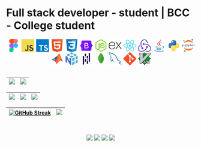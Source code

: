 # **Full stack developer - student | BCC - College student**

<div align="center">
  <img align="center" alt="figma" width="35" src="https://github.com/devicons/devicon/blob/master/icons/figma/figma-original.svg">
  <img align="center" alt="Js" width="35" src="https://github.com/devicons/devicon/blob/master/icons/javascript/javascript-original.svg">
  <img align="center" alt="Ts" width="35" src="https://github.com/devicons/devicon/blob/master/icons/typescript/typescript-original.svg">
  <img align="center" alt="HTML5" width="35" src="https://github.com/devicons/devicon/blob/master/icons/html5/html5-original.svg">
  <img align="center" alt="CSS3" width="35" src="https://github.com/devicons/devicon/blob/master/icons/css3/css3-original.svg">
  <img align="center" alt="Bootstrap" width="35" src="https://github.com/devicons/devicon/blob/master/icons/bootstrap/bootstrap-original.svg">
  <img align="center" alt="NodeJs" width="35" src="https://github.com/devicons/devicon/blob/master/icons/nodejs/nodejs-original.svg">
  <img align="center" alt="Express" width="35" src="https://github.com/devicons/devicon/blob/master/icons/express/express-original.svg">
  <img align="center" alt="React" width="35" src="https://github.com/devicons/devicon/blob/master/icons/react/react-original.svg">
  <img align="center" alt="Redux" width="35" src="https://github.com/devicons/devicon/blob/master/icons/redux/redux-original.svg">
  <img align="center" alt="Java" width="35" src="https://github.com/devicons/devicon/blob/master/icons/java/java-original.svg">
  <img align="center" alt="Python" width="35" src="https://github.com/devicons/devicon/blob/master/icons/python/python-original.svg">
  <img align="center" alt="Jupyter" width="35" src="https://github.com/devicons/devicon/blob/master/icons/jupyter/jupyter-original-wordmark.svg">
  <img align="center" alt="Matlab" width="35" src="https://github.com/devicons/devicon/blob/master/icons/matlab/matlab-original.svg">
  <img align="center" alt="NumPy" width="35" src="https://github.com/devicons/devicon/blob/master/icons/numpy/numpy-original.svg">
  <img align="center" alt="Pandas" width="35" src="https://github.com/devicons/devicon/blob/master/icons/pandas/pandas-original.svg">
  <img align="center" alt="noSQL(mongoDB)" width="35" src="https://github.com/devicons/devicon/blob/master/icons/mongodb/mongodb-original.svg">
  <img align="center" alt="SQL(MySQL)" width="35" src="https://github.com/devicons/devicon/blob/master/icons/mysql/mysql-original.svg">
  <img align="center" alt="Git" width="35" src="https://github.com/devicons/devicon/blob/master/icons/git/git-original.svg">
  <img align="center" alt="Vim" width="35" src="https://github.com/devicons/devicon/blob/master/icons/vim/vim-original.svg">
  </br></br>
  
  | ![](http://github-profile-summary-cards.vercel.app/api/cards/stats?username=LoukasLoukanos&theme=2077) | ![](http://github-profile-summary-cards.vercel.app/api/cards/profile-details?username=LoukasLoukanos&theme=2077) |
  | :-: | :-: |
  
  | ![](http://github-profile-summary-cards.vercel.app/api/cards/repos-per-language?username=LoukasLoukanos&theme=tokyonight) | ![](http://github-profile-summary-cards.vercel.app/api/cards/most-commit-language?username=LoukasLoukanos&theme=tokyonight) |  <a href="https://github.com/LoukasLoukanos"><img height="180em" src="https://github-readme-stats.vercel.app/api/top-langs/?username=LoukasLoukanos&layout=compact&langs_count=20&theme=tokyonight&hide_border=true"/></a> |
  | :-: | :-: | :-: |
  
  | [![GitHub Streak](https://github-readme-streak-stats.herokuapp.com?user=LoukasLoukanos&theme=solarized-dark&hide_border=true)](https://git.io/streak-stats) | ![](http://github-profile-summary-cards.vercel.app/api/cards/productive-time?username=LoukasLoukanos&theme=solarized_dark&utcOffset=7) |
  | :-: | :-: |
  
  </br>
  
  <a href="https://www.instagram.com/lucaschagasribeir/?igshid=YmMyMTA2M2Y%3D" target="_blank"><img src="https://img.shields.io/badge/-Instagram-%23E4405F?style=for-the-badge&logo=instagram&logoColor=white" target="_blank"></a>
  <a href="https://discord.com/channels/834111810725871677/951527614835720252" target="_blank"><img src="https://img.shields.io/badge/Discord-7289DA?style=for-the-badge&logo=discord&logoColor=white" target="_blank"></a> 
  <a href="https://mail.google.com/mail/u/0/" target="_blank"><img src="https://img.shields.io/badge/-Gmail-%23333?style=for-the-badge&logo=gmail&logoColor=white" target="_blank"></a>
  <a href="https://www.linkedin.com/in/lucas-chagas-ribeiro-07b906207" target="_blank"><img src="https://img.shields.io/badge/-LinkedIn-%230077B5?style=for-the-badge&logo=linkedin&logoColor=white" target="_blank"></a>
</div>
